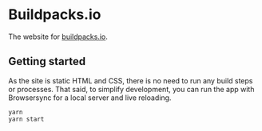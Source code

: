 # Buildpacks.io

The website for [buildpacks.io](https://buildpacks.io).

## Getting started

As the site is static HTML and CSS, there is no need to run any build steps or processes. That said, to simplify development, you can run the app with Browsersync for a local server and live reloading.

```
yarn
yarn start
```

